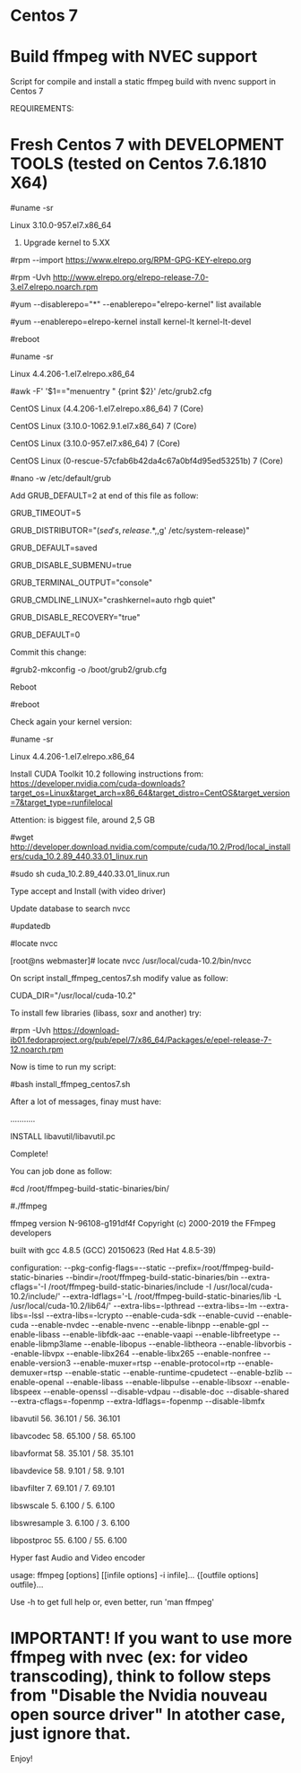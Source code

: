 # Centos 7 

# Build ffmpeg with NVEC support

Script for compile and install a static ffmpeg build with nvenc support in Centos 7

REQUIREMENTS:
# Fresh Centos 7 with DEVELOPMENT TOOLS (tested on Centos 7.6.1810 X64)

#uname -sr

Linux 3.10.0-957.el7.x86_64

1. Upgrade kernel to 5.XX

#rpm --import https://www.elrepo.org/RPM-GPG-KEY-elrepo.org

#rpm -Uvh http://www.elrepo.org/elrepo-release-7.0-3.el7.elrepo.noarch.rpm

#yum --disablerepo="*" --enablerepo="elrepo-kernel" list available

#yum --enablerepo=elrepo-kernel install kernel-lt kernel-lt-devel

#reboot

#uname -sr

Linux 4.4.206-1.el7.elrepo.x86_64

#awk -F\' '$1=="menuentry " {print $2}' /etc/grub2.cfg

CentOS Linux (4.4.206-1.el7.elrepo.x86_64) 7 (Core)

CentOS Linux (3.10.0-1062.9.1.el7.x86_64) 7 (Core)

CentOS Linux (3.10.0-957.el7.x86_64) 7 (Core)

CentOS Linux (0-rescue-57cfab6b42da4c67a0bf4d95ed53251b) 7 (Core)


#nano -w /etc/default/grub

Add GRUB_DEFAULT=2 at end of this file as follow:

GRUB_TIMEOUT=5

GRUB_DISTRIBUTOR="$(sed 's, release .*$,,g' /etc/system-release)"

GRUB_DEFAULT=saved

GRUB_DISABLE_SUBMENU=true

GRUB_TERMINAL_OUTPUT="console"

GRUB_CMDLINE_LINUX="crashkernel=auto rhgb quiet"

GRUB_DISABLE_RECOVERY="true"

GRUB_DEFAULT=0

Commit this change:

#grub2-mkconfig -o /boot/grub2/grub.cfg 

Reboot

#reboot

Check again your kernel version:

#uname -sr

Linux 4.4.206-1.el7.elrepo.x86_64


Install CUDA Toolkit 10.2 following instructions from: https://developer.nvidia.com/cuda-downloads?target_os=Linux&target_arch=x86_64&target_distro=CentOS&target_version=7&target_type=runfilelocal

Attention: is biggest file, around 2,5 GB

#wget http://developer.download.nvidia.com/compute/cuda/10.2/Prod/local_installers/cuda_10.2.89_440.33.01_linux.run

#sudo sh cuda_10.2.89_440.33.01_linux.run

Type accept and Install (with video driver)

Update database to search nvcc

#updatedb

#locate nvcc

[root@ns webmaster]# locate nvcc
/usr/local/cuda-10.2/bin/nvcc

On script install_ffmpeg_centos7.sh modify value as follow:

CUDA_DIR="/usr/local/cuda-10.2"

To install few libraries (libass, soxr and another) try:

#rpm -Uvh https://download-ib01.fedoraproject.org/pub/epel/7/x86_64/Packages/e/epel-release-7-12.noarch.rpm

Now is time to run my script:

#bash install_ffmpeg_centos7.sh

After a lot of messages, finay must have:

...........

INSTALL libavutil/libavutil.pc

Complete!

You can job done as follow:

#cd /root/ffmpeg-build-static-binaries/bin/

#./ffmpeg

ffmpeg version N-96108-g191df4f Copyright (c) 2000-2019 the FFmpeg developers

  built with gcc 4.8.5 (GCC) 20150623 (Red Hat 4.8.5-39)
  
  configuration: --pkg-config-flags=--static --prefix=/root/ffmpeg-build-static-binaries --bindir=/root/ffmpeg-build-static-binaries/bin --extra-cflags='-I /root/ffmpeg-build-static-binaries/include -I /usr/local/cuda-10.2/include/' --extra-ldflags='-L /root/ffmpeg-build-static-binaries/lib -L /usr/local/cuda-10.2/lib64/' --extra-libs=-lpthread --extra-libs=-lm --extra-libs=-lssl --extra-libs=-lcrypto --enable-cuda-sdk --enable-cuvid --enable-cuda --enable-nvdec --enable-nvenc --enable-libnpp --enable-gpl --enable-libass --enable-libfdk-aac --enable-vaapi --enable-libfreetype --enable-libmp3lame --enable-libopus --enable-libtheora --enable-libvorbis --enable-libvpx --enable-libx264 --enable-libx265 --enable-nonfree --enable-version3 --enable-muxer=rtsp --enable-protocol=rtp --enable-demuxer=rtsp --enable-static --enable-runtime-cpudetect --enable-bzlib --enable-openal --enable-libass --enable-libpulse --enable-libsoxr --enable-libspeex --enable-openssl --disable-vdpau --disable-doc --disable-shared --extra-cflags=-fopenmp --extra-ldflags=-fopenmp --disable-libmfx
  
  libavutil      56. 36.101 / 56. 36.101
  
  libavcodec     58. 65.100 / 58. 65.100
  
  libavformat    58. 35.101 / 58. 35.101
  
  libavdevice    58.  9.101 / 58.  9.101
  
  libavfilter     7. 69.101 /  7. 69.101
  
  libswscale      5.  6.100 /  5.  6.100
  
  libswresample   3.  6.100 /  3.  6.100
  
  libpostproc    55.  6.100 / 55.  6.100
  
Hyper fast Audio and Video encoder

usage: ffmpeg [options] [[infile options] -i infile]... {[outfile options] outfile}...

Use -h to get full help or, even better, run 'man ffmpeg'

# IMPORTANT! If you want to use more ffmpeg with nvec (ex: for video transcoding), think to follow steps from "Disable the Nvidia nouveau open source driver" In atother case, just ignore that.

Enjoy!






